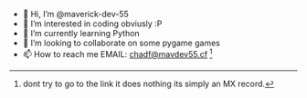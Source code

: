 - 👋 Hi, I’m @maverick-dev-55
- 👀 I’m interested in coding obviusly :P
- 🌱 I’m currently learning Python
- 💞️ I’m looking to collaborate on some pygame games
- 📫 How to reach me EMAIL: chadf@mavdev55.cf [^1]
[^1]: dont try to go to the link it does nothing its simply an MX record.
<!---
maverick-dev-55/maverick-dev-55 is a ✨ special ✨ repository because its `README.md` (this file) appears on your GitHub profile.
You can click the Preview link to take a look at your changes.
--->

